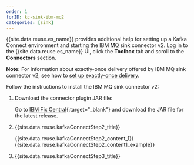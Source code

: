 ```yaml
---
order: 1
forID: kc-sink-ibm-mq2
categories: [sink]
---
```


{{site.data.reuse.es_name}} provides additional help for setting up a Kafka Connect environment and starting the IBM MQ sink connector v2. Log in to the {{site.data.reuse.es_name}} UI, click the **Toolbox** tab and scroll to the **Connectors** section.

**Note:** For information about exactly-once delivery offered by IBM MQ sink connector v2, see how to [set up exactly-once delivery](../../es/connecting/mq/sink/#exactly-once-message-delivery-semantics-in-ibm-mq-sink-connector-v2).

Follow the instructions to install the IBM MQ sink connector v2:

1. Download the connector plugin JAR file:

    Go to [IBM Fix Central](https://ibm.biz/ea-fix-central){:target="_blank"} and download the JAR file for the latest release.

2. {{site.data.reuse.kafkaConnectStep2_title}}

    {{site.data.reuse.kafkaConnectStep2_content_1}}
    {{site.data.reuse.kafkaConnectStep2_content1_example}}

3. {{site.data.reuse.kafkaConnectStep3_title}}
